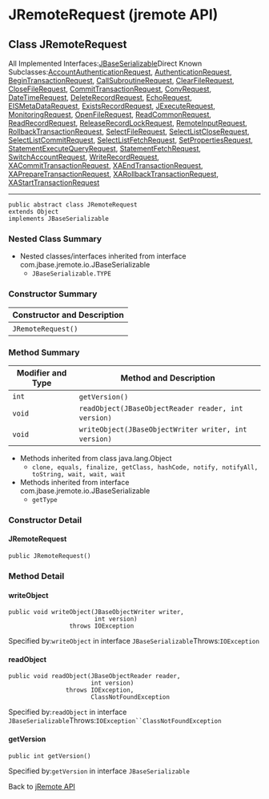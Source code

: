 # JRemoteRequest (jremote API)

<PageHeader />

## Class JRemoteRequest

All Implemented Interfaces:[JBaseSerializable](./../../io/jbaseserializable-(jremote-api) "interface in com.jbase.jremote.io")Direct Known Subclasses:[AccountAuthenticationRequest](./../accountauthenticationrequest-(jremote-api) "class in com.jbase.jremote.protocol"), [AuthenticationRequest](./../authenticationrequest-(jremote-api) "class in com.jbase.jremote.protocol"), [BeginTransactionRequest](./../begintransactionrequest-(jremote-api) "class in com.jbase.jremote.protocol"), [CallSubroutineRequest](./../callsubroutinerequest-(jremote-api) "class in com.jbase.jremote.protocol"), [ClearFileRequest](./../clearfilerequest-(jremote-api) "class in com.jbase.jremote.protocol"), [CloseFileRequest](./../closefilerequest-(jremote-api) "class in com.jbase.jremote.protocol"), [CommitTransactionRequest](./../committransactionrequest-(jremote-api) "class in com.jbase.jremote.protocol"), [ConvRequest](./../convrequest-(jremote-api) "class in com.jbase.jremote.protocol"), [DateTimeRequest](./../datetimerequest-(jremote-api) "class in com.jbase.jremote.protocol"), [DeleteRecordRequest](./../deleterecordrequest-(jremote-api) "class in com.jbase.jremote.protocol"), [EchoRequest](./../echorequest-(jremote-api) "class in com.jbase.jremote.protocol"), [EISMetaDataRequest](./../eismetadatarequest-(jremote-api) "class in com.jbase.jremote.protocol"), [ExistsRecordRequest](./../existsrecordrequest-(jremote-api) "class in com.jbase.jremote.protocol"), [JExecuteRequest](./../jexecuterequest-(jremote-api) "class in com.jbase.jremote.protocol"), [MonitoringRequest](./../monitoringrequest-(jremote-api) "class in com.jbase.jremote.protocol"), [OpenFileRequest](./../openfilerequest-(jremote-api) "class in com.jbase.jremote.protocol"), [ReadCommonRequest](./../readcommonrequest-(jremote-api) "class in com.jbase.jremote.protocol"), [ReadRecordRequest](./../readrecordrequest-(jremote-api) "class in com.jbase.jremote.protocol"), [ReleaseRecordLockRequest](./../releaserecordlockrequest-(jremote-api) "class in com.jbase.jremote.protocol"), [RemoteInputRequest](./../remoteinputrequest-(jremote-api) "class in com.jbase.jremote.protocol"), [RollbackTransactionRequest](./../rollbacktransactionrequest-(jremote-api) "class in com.jbase.jremote.protocol"), [SelectFileRequest](./../selectfilerequest-(jremote-api) "class in com.jbase.jremote.protocol"), [SelectListCloseRequest](./../selectlistcloserequest-(jremote-api) "class in com.jbase.jremote.protocol"), [SelectListCommitRequest](./../selectlistcommitrequest-(jremote-api) "class in com.jbase.jremote.protocol"), [SelectListFetchRequest](./../selectlistfetchrequest-(jremote-api) "class in com.jbase.jremote.protocol"), [SetPropertiesRequest](./../setpropertiesrequest-(jremote-api) "class in com.jbase.jremote.protocol"), [StatementExecuteQueryRequest](./../statementexecutequeryrequest-(jremote-api) "class in com.jbase.jremote.protocol"), [StatementFetchRequest](./../statementfetchrequest-(jremote-api) "class in com.jbase.jremote.protocol"), [SwitchAccountRequest](./../switchaccountrequest-(jremote-api) "class in com.jbase.jremote.protocol"), [WriteRecordRequest](./../writerecordrequest-(jremote-api) "class in com.jbase.jremote.protocol"), [XACommitTransactionRequest](./../xacommittransactionrequest-(jremote-api) "class in com.jbase.jremote.protocol"), [XAEndTransactionRequest](./../xaendtransactionrequest-(jremote-api) "class in com.jbase.jremote.protocol"), [XAPrepareTransactionRequest](./../xapreparetransactionrequest-(jremote-api) "class in com.jbase.jremote.protocol"), [XARollbackTransactionRequest](./../xarollbacktransactionrequest-(jremote-api) "class in com.jbase.jremote.protocol"), [XAStartTransactionRequest](./../xastarttransactionrequest-(jremote-api) "class in com.jbase.jremote.protocol")
* * *


```
public abstract class JRemoteRequest
extends Object
implements JBaseSerializable
```

### Nested Class Summary

- Nested classes/interfaces inherited from interface com.jbase.jremote.io.JBaseSerializable
    - `JBaseSerializable.TYPE`






### Constructor Summary


| Constructor and Description<br> |
| --- |
| `JRemoteRequest()` <br> |






### Method Summary


| Modifier and Type<br> | Method and Description<br> |
| --- | --- |
| `int`<br> | `getVersion()` <br> |
| `void`<br> | `readObject(JBaseObjectReader reader, int version)` <br> |
| `void`<br> | `writeObject(JBaseObjectWriter writer, int version)` <br> |


- Methods inherited from class java.lang.Object
    - `clone, equals, finalize, getClass, hashCode, notify, notifyAll, toString, wait, wait, wait`
- Methods inherited from interface com.jbase.jremote.io.JBaseSerializable
    - `getType`

### Constructor Detail

#### JRemoteRequest

```
public JRemoteRequest()
```



### 


### Method Detail

#### writeObject

```
public void writeObject(JBaseObjectWriter writer,
                        int version)
                 throws IOException
```
Specified by:`writeObject` in interface `JBaseSerializable`Throws:`IOException`
#### readObject

```
public void readObject(JBaseObjectReader reader,
                       int version)
                throws IOException,
                       ClassNotFoundException
```
Specified by:`readObject` in interface `JBaseSerializable`Throws:`IOException``ClassNotFoundException`
#### getVersion

```
public int getVersion()
```
Specified by:`getVersion` in interface `JBaseSerializable`

Back to [jRemote API](../../../../jremote-api/README.md)



  
<PageFooter />
